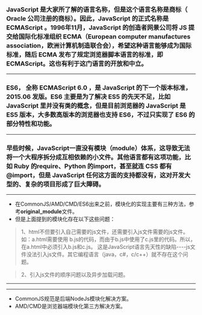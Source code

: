 ### JavaScript 是大家所了解的语言名称，但是这个语言名称是商标（ Oracle 公司注册的商标）。因此，JavaScript 的正式名称是 ECMAScript 。1996年11月，JavaScript 的创造者网景公司将 JS 提交给国际化标准组织 ECMA（European computer manufactures association，欧洲计算机制造联合会），希望这种语言能够成为国际标准，随后 ECMA 发布了规定浏览器脚本语言的标准，即 ECMAScript。这也有利于这门语言的开放和中立。
***
### ES6， 全称 ECMAScript 6.0 ，是 JavaScript 的下一个版本标准，2015.06 发版。ES6 主要是为了解决 ES5 的先天不足，比如 JavaScript 里并没有类的概念，但是目前浏览器的 JavaScript 是 ES5 版本，大多数高版本的浏览器也支持 ES6，不过只实现了 ES6 的部分特性和功能。
***
### 早些时候，JavaScript一直没有模块（module）体系，这导致无法将一个大程序拆分成互相依赖的小文件。其他语言都有这项功能，比如 Ruby 的require、Python 的import，甚至就连 CSS 都有@import，但是 JavaScript 任何这方面的支持都没有，这对开发大型的、复杂的项目形成了巨大障碍。
***
* 在CommonJS/AMD/CMD/ES6出来之前，模块化的实现主要有三种方法，参考**original_module**文件。
* 但是上面提到的模块化存在以下这些问题：
> 1、html不但要引入自己需要的js文件，还需要引入js文件需要的js文件。如：a.html需要使用 b.js的代码，而由于b.js中使用了c.js里的代码。所以，在a.html中必须引入b.js和c.js。
> 这是JavaScript语言先天性的缺陷----js文件没法引入js文件。其它编程语言（java，c#，c/c++）就不存在这个问题。    

> 2、引入js文件的顺序问题以及异步加载问题。

***
***
* CommonJS规范是后端NodeJs模块化解决方案。
* AMD/CMD是浏览器端模块化第三方解决方案。


